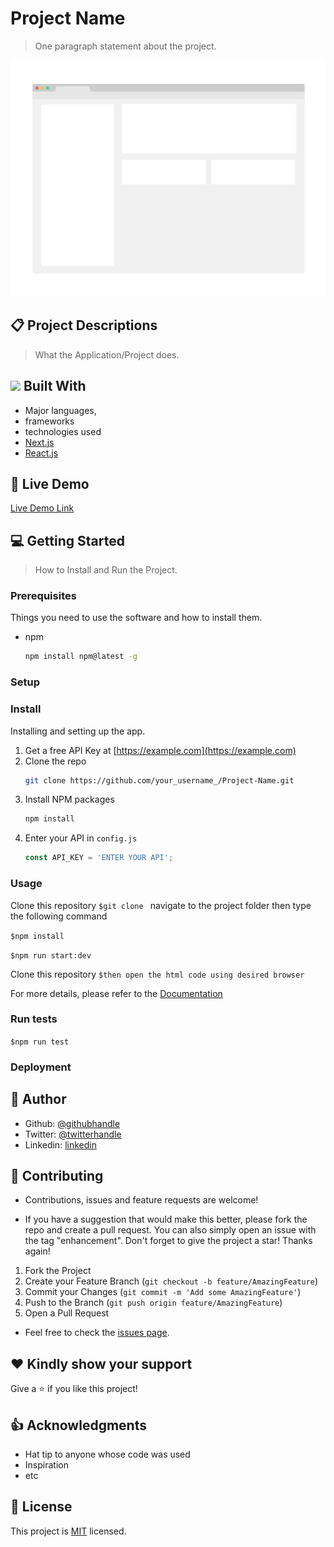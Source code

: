 # Project Name

> One paragraph statement about the project.

![screenshot](./app_screenshot.png)

## :clipboard: Project Descriptions

> What the Application/Project does.

## <img src = "https://media2.giphy.com/media/QssGEmpkyEOhBCb7e1/giphy.gif?cid=ecf05e47a0n3gi1bfqntqmob8g9aid1oyj2wr3ds3mg700bl&rid=giphy.gif" width = 32px> Built With

- Major languages,
- frameworks
- technologies used
-  [Next.js](https://nextjs.org/)
-  [React.js](https://reactjs.org/)

## :link: Live Demo

[Live Demo Link](https://livedemo.com)

## :computer: Getting Started

> How to Install and Run the Project.

### Prerequisites
Things you need to use the software and how to install them.
* npm
  ```sh
  npm install npm@latest -g
  ```

### Setup

### Install
Installing and setting up the app.

1. Get a free API Key at [https://example.com](https://example.com)
2. Clone the repo
   ```sh
   git clone https://github.com/your_username_/Project-Name.git
   ```
3. Install NPM packages
   ```sh
   npm install
   ```
4. Enter your API in `config.js`
   ```js
   const API_KEY = 'ENTER YOUR API';
   ```

### Usage
Clone this repository 
 `$git clone ` 
 navigate to the project folder then type the following command

 `$npm install `
 
 `$npm run start:dev`

Clone this repository 
 `$then open the html code using desired browser` 
 
 For more details, please refer to the [Documentation](https://example.com)
 
### Run tests
`$npm run test `

### Deployment

## 👤 Author

- Github: [@githubhandle](https://github.com/githubhandle)
- Twitter: [@twitterhandle](https://twitter.com/twitterhandle)
- Linkedin: [linkedin](https://linkedin.com/linkedinhandle)

## 🤝 Contributing

- Contributions, issues and feature requests are welcome!

- If you have a suggestion that would make this better, please fork the repo and create a pull request. You can also simply open an issue with the tag "enhancement".
Don't forget to give the project a star! Thanks again!

1. Fork the Project
2. Create your Feature Branch (`git checkout -b feature/AmazingFeature`)
3. Commit your Changes (`git commit -m 'Add some AmazingFeature'`)
4. Push to the Branch (`git push origin feature/AmazingFeature`)
5. Open a Pull Request

- Feel free to check the [issues page](issues/).

## :heart: Kindly show your support

Give a ⭐️ if you like this project!

## :thumbsup: Acknowledgments

- Hat tip to anyone whose code was used
- Inspiration
- etc

## 📝 License

This project is [MIT](lic.url) licensed.
